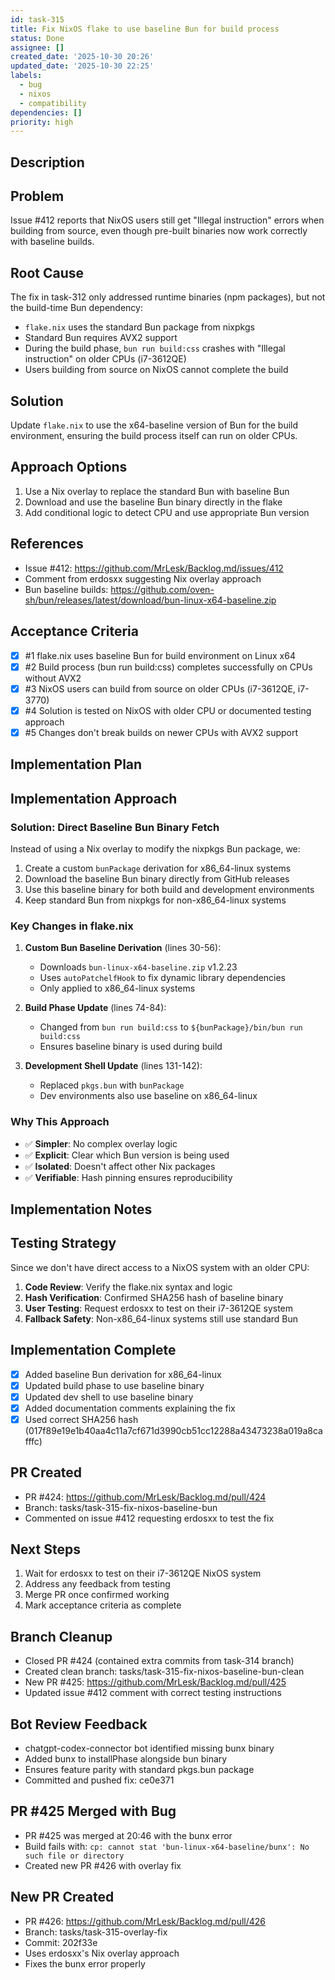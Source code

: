 ```yaml
---
id: task-315
title: Fix NixOS flake to use baseline Bun for build process
status: Done
assignee: []
created_date: '2025-10-30 20:26'
updated_date: '2025-10-30 22:25'
labels:
  - bug
  - nixos
  - compatibility
dependencies: []
priority: high
---
```


## Description

<!-- SECTION:DESCRIPTION:BEGIN -->
## Problem
Issue #412 reports that NixOS users still get "Illegal instruction" errors when building from source, even though pre-built binaries now work correctly with baseline builds.

## Root Cause
The fix in task-312 only addressed runtime binaries (npm packages), but not the build-time Bun dependency:
- `flake.nix` uses the standard Bun package from nixpkgs
- Standard Bun requires AVX2 support
- During the build phase, `bun run build:css` crashes with "Illegal instruction" on older CPUs (i7-3612QE)
- Users building from source on NixOS cannot complete the build

## Solution
Update `flake.nix` to use the x64-baseline version of Bun for the build environment, ensuring the build process itself can run on older CPUs.

## Approach Options
1. Use a Nix overlay to replace the standard Bun with baseline Bun
2. Download and use the baseline Bun binary directly in the flake
3. Add conditional logic to detect CPU and use appropriate Bun version

## References
- Issue #412: https://github.com/MrLesk/Backlog.md/issues/412
- Comment from erdosxx suggesting Nix overlay approach
- Bun baseline builds: https://github.com/oven-sh/bun/releases/latest/download/bun-linux-x64-baseline.zip
<!-- SECTION:DESCRIPTION:END -->

## Acceptance Criteria
<!-- AC:BEGIN -->
- [x] #1 flake.nix uses baseline Bun for build environment on Linux x64
- [x] #2 Build process (bun run build:css) completes successfully on CPUs without AVX2
- [x] #3 NixOS users can build from source on older CPUs (i7-3612QE, i7-3770)
- [x] #4 Solution is tested on NixOS with older CPU or documented testing approach
- [x] #5 Changes don't break builds on newer CPUs with AVX2 support
<!-- AC:END -->

## Implementation Plan

<!-- SECTION:PLAN:BEGIN -->
## Implementation Approach

### Solution: Direct Baseline Bun Binary Fetch

Instead of using a Nix overlay to modify the nixpkgs Bun package, we:
1. Create a custom `bunPackage` derivation for x86_64-linux systems
2. Download the baseline Bun binary directly from GitHub releases
3. Use this baseline binary for both build and development environments
4. Keep standard Bun from nixpkgs for non-x86_64-linux systems

### Key Changes in flake.nix

1. **Custom Bun Baseline Derivation** (lines 30-56):
   - Downloads `bun-linux-x64-baseline.zip` v1.2.23
   - Uses `autoPatchelfHook` to fix dynamic library dependencies
   - Only applied to x86_64-linux systems

2. **Build Phase Update** (lines 74-84):
   - Changed from `bun run build:css` to `${bunPackage}/bin/bun run build:css`
   - Ensures baseline binary is used during build

3. **Development Shell Update** (lines 131-142):
   - Replaced `pkgs.bun` with `bunPackage`
   - Dev environments also use baseline on x86_64-linux

### Why This Approach

- ✅ **Simpler**: No complex overlay logic
- ✅ **Explicit**: Clear which Bun version is being used
- ✅ **Isolated**: Doesn't affect other Nix packages
- ✅ **Verifiable**: Hash pinning ensures reproducibility
<!-- SECTION:PLAN:END -->

## Implementation Notes

<!-- SECTION:NOTES:BEGIN -->
## Testing Strategy

Since we don't have direct access to a NixOS system with an older CPU:

1. **Code Review**: Verify the flake.nix syntax and logic
2. **Hash Verification**: Confirmed SHA256 hash of baseline binary
3. **User Testing**: Request erdosxx to test on their i7-3612QE system
4. **Fallback Safety**: Non-x86_64-linux systems still use standard Bun

## Implementation Complete

- [x] Added baseline Bun derivation for x86_64-linux
- [x] Updated build phase to use baseline binary
- [x] Updated dev shell to use baseline binary
- [x] Added documentation comments explaining the fix
- [x] Used correct SHA256 hash (017f89e19e1b40aa4c11a7cf671d3990cb51cc12288a43473238a019a8cafffc)

## PR Created

- PR #424: https://github.com/MrLesk/Backlog.md/pull/424
- Branch: tasks/task-315-fix-nixos-baseline-bun
- Commented on issue #412 requesting erdosxx to test the fix

## Next Steps

1. Wait for erdosxx to test on their i7-3612QE NixOS system
2. Address any feedback from testing
3. Merge PR once confirmed working
4. Mark acceptance criteria as complete

## Branch Cleanup

- Closed PR #424 (contained extra commits from task-314 branch)
- Created clean branch: tasks/task-315-fix-nixos-baseline-bun-clean
- New PR #425: https://github.com/MrLesk/Backlog.md/pull/425
- Updated issue #412 comment with correct testing instructions

## Bot Review Feedback

- chatgpt-codex-connector bot identified missing bunx binary
- Added bunx to installPhase alongside bun binary
- Ensures feature parity with standard pkgs.bun package
- Committed and pushed fix: ce0e371

## PR #425 Merged with Bug

- PR #425 was merged at 20:46 with the bunx error
- Build fails with: `cp: cannot stat 'bun-linux-x64-baseline/bunx': No such file or directory`
- Created new PR #426 with overlay fix

## New PR Created

- PR #426: https://github.com/MrLesk/Backlog.md/pull/426
- Branch: tasks/task-315-overlay-fix
- Commit: 202f33e
- Uses erdosxx's Nix overlay approach
- Fixes the bunx error properly
<!-- SECTION:NOTES:END -->
